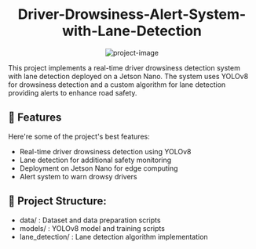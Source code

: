 <h1 align="center" id="title">Driver-Drowsiness-Alert-System-with-Lane-Detection</h1>

<p align="center"><img src="" alt="project-image"></p>

<p id="description">This project implements a real-time driver drowsiness detection system with lane detection deployed on a Jetson Nano. The system uses YOLOv8 for drowsiness detection and a custom algorithm for lane detection providing alerts to enhance road safety.</p>

  
  
<h2>🧐 Features</h2>

Here're some of the project's best features:

*   Real-time driver drowsiness detection using YOLOv8
*   Lane detection for additional safety monitoring
*   Deployment on Jetson Nano for edge computing
*   Alert system to warn drowsy drivers

<h2>🤔 Project Structure:</h2>

* data/ : Dataset and data preparation scripts 
* models/ : YOLOv8 model and training scripts
* lane\_detection/ : Lane detection algorithm implementation
